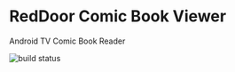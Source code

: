 # RedDoor Comic Book Viewer

Android TV Comic Book Reader

![build status](https://drewbitt.com/build.svg)
